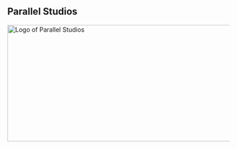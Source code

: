 ## Parallel Studios

<img src="https://github.com/user-attachments/assets/a86a63f0-dd85-4611-8862-a2d02ea835fd" alt="Logo of Parallel Studios" width="669" height="264"/>
